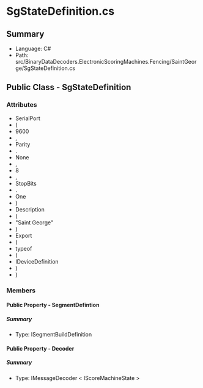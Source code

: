 ﻿# SgStateDefinition.cs

## Summary

* Language: C#
* Path: src/BinaryDataDecoders.ElectronicScoringMachines.Fencing/SaintGeorge/SgStateDefinition.cs

## Public Class - SgStateDefinition

### Attributes

 - SerialPort
 - (
 - 9600
 - ,
 - Parity
 - .
 - None
 - ,
 - 8
 - ,
 - StopBits
 - .
 - One
 - )
 - Description
 - (
 - "Saint George"
 - )
 - Export
 - (
 - typeof
 - (
 - IDeviceDefinition
 - )
 - )

### Members

#### Public Property - SegmentDefintion

##### Summary

 * Type: ISegmentBuildDefinition 

#### Public Property - Decoder

##### Summary

 * Type: IMessageDecoder < IScoreMachineState > 

